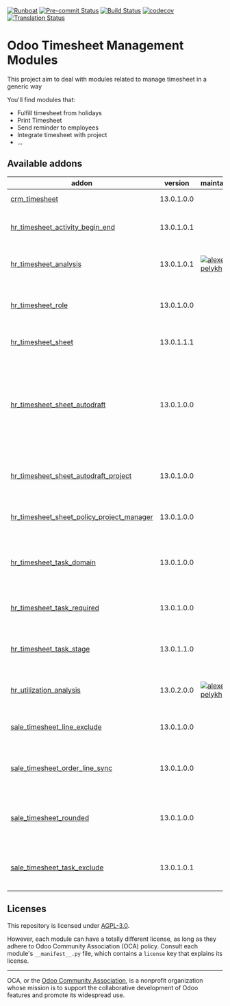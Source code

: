 
[![Runboat](https://img.shields.io/badge/runboat-Try%20me-875A7B.png)](https://runboat.odoo-community.org/builds?repo=OCA/timesheet&target_branch=13.0)
[![Pre-commit Status](https://github.com/OCA/timesheet/actions/workflows/pre-commit.yml/badge.svg?branch=13.0)](https://github.com/OCA/timesheet/actions/workflows/pre-commit.yml?query=branch%3A13.0)
[![Build Status](https://github.com/OCA/timesheet/actions/workflows/test.yml/badge.svg?branch=13.0)](https://github.com/OCA/timesheet/actions/workflows/test.yml?query=branch%3A13.0)
[![codecov](https://codecov.io/gh/OCA/timesheet/branch/13.0/graph/badge.svg)](https://codecov.io/gh/OCA/timesheet)
[![Translation Status](https://translation.odoo-community.org/widgets/timesheet-13-0/-/svg-badge.svg)](https://translation.odoo-community.org/engage/timesheet-13-0/?utm_source=widget)

<!-- /!\ do not modify above this line -->

# Odoo Timesheet Management Modules

This project aim to deal with modules related to manage timesheet in a generic way

You'll find modules that:

  * Fulfill timesheet from holidays
  * Print Timesheet
  * Send reminder to employees
  * Integrate timesheet with project
  * ...

<!-- /!\ do not modify below this line -->

<!-- prettier-ignore-start -->

[//]: # (addons)

Available addons
----------------
addon | version | maintainers | summary
--- | --- | --- | ---
[crm_timesheet](crm_timesheet/) | 13.0.1.0.0 |  | CRM Timesheet
[hr_timesheet_activity_begin_end](hr_timesheet_activity_begin_end/) | 13.0.1.0.1 |  | Timesheet Activities - Begin/End Hours
[hr_timesheet_analysis](hr_timesheet_analysis/) | 13.0.1.0.1 | [![alexey-pelykh](https://github.com/alexey-pelykh.png?size=30px)](https://github.com/alexey-pelykh) | Analyze tracked time in Pivot, Graph views
[hr_timesheet_role](hr_timesheet_role/) | 13.0.1.0.0 |  | Track time on project according to the role assigned
[hr_timesheet_sheet](hr_timesheet_sheet/) | 13.0.1.1.1 |  | Timesheet Sheets, Activities
[hr_timesheet_sheet_autodraft](hr_timesheet_sheet_autodraft/) | 13.0.1.0.0 |  | Automatically draft a Timesheet Sheet for every time entry that does not have a relevant Timesheet Sheet existing.
[hr_timesheet_sheet_autodraft_project](hr_timesheet_sheet_autodraft_project/) | 13.0.1.0.0 |  | Support per-project Timesheet Sheets auto-drafting.
[hr_timesheet_sheet_policy_project_manager](hr_timesheet_sheet_policy_project_manager/) | 13.0.1.0.0 |  | Allows setting Project Manager as Reviewer
[hr_timesheet_task_domain](hr_timesheet_task_domain/) | 13.0.1.0.0 |  | Limit task selection to tasks on currently-selected project
[hr_timesheet_task_required](hr_timesheet_task_required/) | 13.0.1.0.0 |  | Set task on timesheet as a mandatory field
[hr_timesheet_task_stage](hr_timesheet_task_stage/) | 13.0.1.1.0 |  | Open/Close task from corresponding Task Log entry
[hr_utilization_analysis](hr_utilization_analysis/) | 13.0.2.0.0 | [![alexey-pelykh](https://github.com/alexey-pelykh.png?size=30px)](https://github.com/alexey-pelykh) | View Utilization Analysis from Task Logs.
[sale_timesheet_line_exclude](sale_timesheet_line_exclude/) | 13.0.1.0.0 |  | Exclude Timesheet Line from Sale Order
[sale_timesheet_order_line_sync](sale_timesheet_order_line_sync/) | 13.0.1.0.0 |  | Propagate task order line in not invoiced timesheet lines
[sale_timesheet_rounded](sale_timesheet_rounded/) | 13.0.1.0.0 |  | Round timesheet entries amount based on project settings.
[sale_timesheet_task_exclude](sale_timesheet_task_exclude/) | 13.0.1.0.1 |  | Exclude Task and related Timesheets from Sale Order

[//]: # (end addons)

<!-- prettier-ignore-end -->

## Licenses

This repository is licensed under [AGPL-3.0](LICENSE).

However, each module can have a totally different license, as long as they adhere to Odoo Community Association (OCA)
policy. Consult each module's `__manifest__.py` file, which contains a `license` key
that explains its license.

----
OCA, or the [Odoo Community Association](http://odoo-community.org/), is a nonprofit
organization whose mission is to support the collaborative development of Odoo features
and promote its widespread use.

